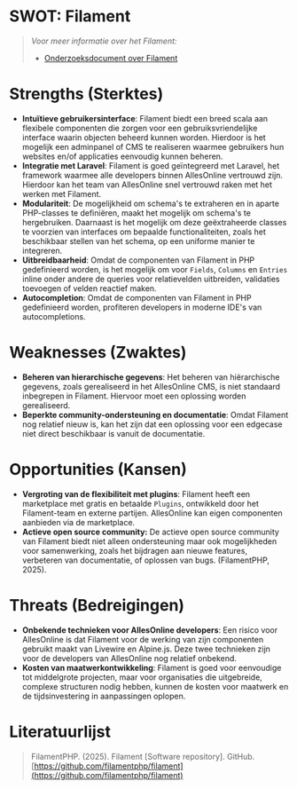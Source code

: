 # **SWOT: Filament**

>_Voor meer informatie over het Filament:_
> * [Onderzoeksdocument over Filament](./OnderzoekNaarFilament.md)

# Strengths (Sterktes)

* **Intuïtieve gebruikersinterface**: Filament biedt een breed scala aan flexibele componenten die zorgen voor een gebruiksvriendelijke interface waarin objecten beheerd kunnen worden. Hierdoor is het mogelijk een adminpanel of CMS te realiseren waarmee gebruikers hun websites en/of applicaties eenvoudig kunnen beheren.
* **Integratie met Laravel**: Filament is goed geïntegreerd met Laravel, het framework waarmee alle developers binnen AllesOnline vertrouwd zijn. Hierdoor kan het team van AllesOnline snel vertrouwd raken met het werken met Filament.
* **Modulariteit**: De mogelijkheid om schema's te extraheren en in aparte PHP-classes te definiëren, maakt het mogelijk om schema's te hergebruiken. Daarnaast is het mogelijk om deze geëxtraheerde classes te voorzien van interfaces om bepaalde functionaliteiten, zoals het beschikbaar stellen van het schema, op een uniforme manier te integreren.
* **Uitbreidbaarheid**: Omdat de componenten van Filament in PHP gedefinieerd worden, is het mogelijk om voor `Fields`, `Columns` en `Entries` inline onder andere de queries voor relatievelden uitbreiden, validaties toevoegen of velden reactief maken. 
* **Autocompletion**: Omdat de componenten van Filament in PHP gedefinieerd worden, profiteren developers in moderne IDE's van autocompletions. 

# Weaknesses (Zwaktes)

* **Beheren van hierarchische gegevens**: Het beheren van hiërarchische gegevens, zoals gerealiseerd in het AllesOnline CMS, is niet standaard inbegrepen in Filament. Hiervoor moet een oplossing worden gerealiseerd.
* **Beperkte community-ondersteuning en documentatie**: Omdat Filament nog relatief nieuw is, kan het zijn dat een oplossing voor een edgecase niet direct beschikbaar is vanuit de documentatie.

# Opportunities (Kansen)

* **Vergroting van de flexibiliteit met plugins**: Filament heeft een marketplace met gratis en betaalde `Plugins`, ontwikkeld door het Filament-team en externe partijen. AllesOnline kan eigen componenten aanbieden via de marketplace.
* **Actieve open source community:** De actieve open source community van Filament biedt niet alleen ondersteuning maar ook mogelijkheden voor samenwerking, zoals het bijdragen aan nieuwe features, verbeteren van documentatie, of oplossen van bugs. (FilamentPHP, 2025).

# Threats (Bedreigingen)

* **Onbekende technieken voor AllesOnline developers**: Een risico voor AllesOnline is dat Filament voor de werking van zijn componenten gebruikt maakt van Livewire en Alpine.js. Deze twee technieken zijn voor de developers van AllesOnline nog relatief onbekend.
* **Kosten van maatwerkontwikkeling**: Filament is goed voor eenvoudige tot middelgrote projecten, maar voor organisaties die uitgebreide, complexe structuren nodig hebben, kunnen de kosten voor maatwerk en de tijdsinvestering in aanpassingen oplopen.

# Literatuurlijst
> FilamentPHP. (2025). Filament [Software repository]. GitHub. [https://github.com/filamentphp/filament](https://github.com/filamentphp/filament)